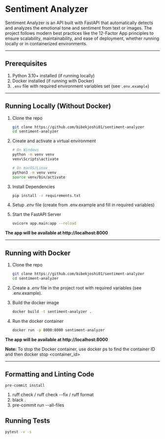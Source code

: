 # Sentiment Analyzer

Sentiment Analyzer is an API built with FastAPI that automatically detects and analyzes the emotional tone and sentiment from text or images. The project follows modern best practices like the 12-Factor App principles to ensure scalability, maintainability, and ease of deployment, whether running locally or in containerized environments.

---

## Prerequisites

1. Python 3.10+ installed (if running locally)
2. Docker installed (if running with Docker)
3. `.env` file with required environment variables set (see `.env.example`)

---

## Running Locally (Without Docker)

1. Clone the repo

   ```bash
   git clone https://github.com/bibekjoshi01/sentiment-analyzer
   cd sentiment-analyzer

2. Create and activate a virtual environment

    ```bash
    # On Windows
    python -m venv venv
    venv\Scripts\activate
   ```
    
    ```bash
    # On macOS/Linux
    python3 -m venv venv
    source venv/bin/activate
   ```
    
  3. Install Dependencies

     ```bash
     pip install -r requirements.txt

  4. Setup *.env* file (create from .env.example and fill in required variables)

  6. Start the FastAPI Server

     ```bash
     uvicorn app.main:app --reload

  **The app will be available at http://localhost:8000**

---

## Running with Docker

1. Clone the repo

   ```bash
   git clone https://github.com/bibekjoshi01/sentiment-analyzer
   cd sentiment-analyzer

2. Create a *.env* file in the project root with required variables (see .env.example).

4. Build the docker image

   ```bash
   docker build -t sentiment-analyzer .

5. Run the docker container

   ```bash
   docker run -p 8000:8000 sentiment-analyzer

**The app will be available at http://localhost:8000**

**Note:** To stop the Docker container, use docker ps to find the container ID and then docker stop <container_id>

---

## Formatting and Linting Code

   ```pre-commit install```

1. ruff check / ruff check --fix / ruff format
2. black .
3. pre-commit run --all-files

## Running Tests

   ```bash
   pytest -v -s

